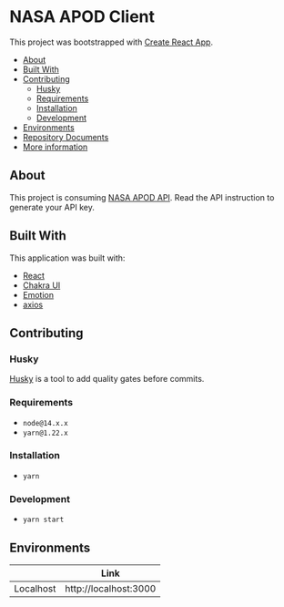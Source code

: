 # NASA APOD Client

This project was bootstrapped with [Create React App](https://github.com/facebook/create-react-app).

- [About](#about)
- [Built With](#built-with)
- [Contributing](#contributing)
    - [Husky](#husky)
    - [Requirements](#requirements)
    - [Installation](#installation)
    - [Development](#development)
- [Environments](#environments)
- [Repository Documents](#repository-documents)
- [More information](#more-information)

## About

This project is consuming [NASA APOD API](https://api.nasa.gov/). Read the API instruction to generate your API key.

## Built With

This application was built with:

- [React](https://reactjs.org)
- [Chakra UI](https://chakra-ui.com/)
- [Emotion](https://emotion.sh)
- [axios](https://github.com/axios/axios)

## Contributing

### Husky

[Husky](https://github.com/typicode/husky) is a tool to add quality gates before commits.


### Requirements

- `node@14.x.x`
- `yarn@1.22.x`

### Installation

- `yarn`

### Development

- `yarn start`

## Environments

|            | Link                   |
| ---------- | ---------------------- |
| Localhost  | http://localhost:3000  |